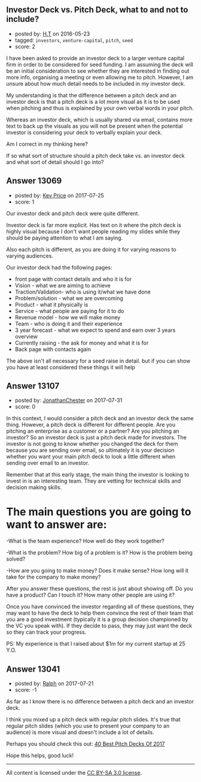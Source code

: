 ## Investor Deck vs. Pitch Deck, what to and not to include?

- posted by: [H.T](https://stackexchange.com/users/8500198/h-t) on 2016-05-23
- tagged: `investors`, `venture-capital`, `pitch`, `seed`
- score: 2

<p>I have been asked to provide an investor deck to a larger venture capital firm in order to be considered for seed funding. I am assuming the deck will be an initial consideration to see whether they are interested in finding out more info, organising a meeting or even allowing me to pitch. However, I am unsure about how much detail needs to be included in my investor deck.</p>

<p>My understanding is that the difference between a pitch deck and an investor deck is that a pitch deck is a lot more visual as it is to be used when pitching and thus is explained by your own verbal words in your pitch.</p>

<p>Whereas an investor deck, which is usually shared via email, contains more text to back up the visuals as you will not be present when the potential investor is considering your deck to verbally explain your deck.</p>

<p>Am I correct in my thinking here?</p>

<p>If so what sort of structure should a pitch deck take vs. an investor deck and what sort of detail should I go into?</p>



## Answer 13069

- posted by: [Kev Price](https://stackexchange.com/users/1109274/kev-price) on 2017-07-25
- score: 1

<p>Our investor deck and pitch deck were quite different.</p>

<p>Investor deck is far more explicit. Has text on it where the pitch deck is highly visual because I don't want people reading my slides while they should be paying attention to what I am saying.</p>

<p>Also each pitch is different, as you are doing it for varying reasons to varying audiences.</p>

<p>Our investor deck had the following pages:</p>

<ul>
<li>front page with contact details and who it is for</li>
<li>Vision - what we are aiming to achieve</li>
<li>Traction/Validation- who is using it/what we have done</li>
<li>Problem/solution - what we are overcoming</li>
<li>Product - what it physically is</li>
<li>Service - what people are paying for it to do</li>
<li>Revenue model - how we will make money</li>
<li>Team - who is doing it and their experience</li>
<li>3 year forecast - what we expect to spend and earn over 3 years overview</li>
<li>Currently raising - the ask for money and what it is for</li>
<li>Back page with contacts again</li>
</ul>

<p>The above isn't all necessary for a seed raise in detail. but if you can show you have at least considered these things it will help</p>



## Answer 13107

- posted by: [JonathanChester](https://stackexchange.com/users/7701135/jonathanchester) on 2017-07-31
- score: 0

<p>In this context, I would consider a pitch deck and an investor deck the same thing.  However, a pitch deck is different for different people.  Are you pitching an enterprise as a customer or a partner?  Are you pitching an investor?  So an investor deck is just a pitch deck made for investors.  The investor is not going to know whether you changed the deck for them because you are sending over email, so ultimately it is your decision whether you want your main pitch deck to look a little different when sending over email to an investor.</p>

<p>Remember that at this early stage, the main thing the investor is looking to invest in is an interesting team.  They are vetting for technical skills and decision making skills.</p>

<h1>The main questions you are going to want to answer are:</h1>

<p>-What is the team experience?  How well do they work together?</p>

<p>-What is the problem?  How big of a problem is it?  How is the problem being solved?</p>

<p>-How are you going to make money?  Does it make sense?  How long will it take for the company to make money?</p>

<p>After you answer these questions, the rest is just about showing off.  Do you have a product?  Can I touch it?  How many other people are using it?</p>

<p>Once you have convinced the investor regarding all of these questions, they may want to have the deck to help them convince the rest of their team that you are a good investment (typically it is a group decision championed by the VC you speak with).  If they decide to pass, they may just want the deck so they can track your progress.</p>

<p>PS:  My experience is that I raised about $1m for my current startup at 25 Y.O.</p>



## Answer 13041

- posted by: [Ralph](https://stackexchange.com/users/11381409/ralph) on 2017-07-21
- score: -1

<p>As far as I know there is no difference between a pitch deck and an investor deck.</p>

<p>I think you mixed up a pitch deck with regular pitch slides. It's true that regular pitch slides (which you use to present your company to an audience)  is more visual and doesn't include a lot of details.</p>

<p>Perhaps you should check this out: <a href="http://www.pitchskills.com/best-startup-pitch-decks-2017/" rel="nofollow noreferrer" title="40 Best Pitch Decks Of 2017">40 Best Pitch Decks Of 2017</a></p>

<p>Hope this helps, good luck!</p>




---

All content is licensed under the [CC BY-SA 3.0 license](https://creativecommons.org/licenses/by-sa/3.0/).
